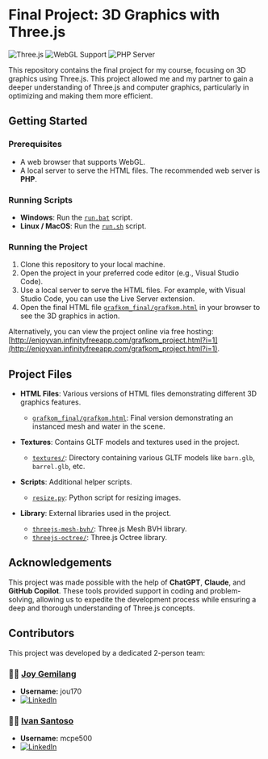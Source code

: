 # Final Project: 3D Graphics with Three.js

![Three.js](https://img.shields.io/badge/Three.js-000?logo=threedotjs&logoColor=fff)
![WebGL Support](https://img.shields.io/badge/WebGL-Supported-brightgreen)
![PHP Server](https://img.shields.io/badge/Server-PHP-blue)

This repository contains the final project for my course, focusing on 3D graphics using Three.js. This project allowed me and my partner to gain a deeper understanding of Three.js and computer graphics, particularly in optimizing and making them more efficient.

## Getting Started

### Prerequisites

- A web browser that supports WebGL.
- A local server to serve the HTML files. The recommended web server is **PHP**.

### Running Scripts

- **Windows**: Run the [`run.bat`](run.bat) script.
- **Linux / MacOS**: Run the [`run.sh`](run.sh) script.

### Running the Project

1. Clone this repository to your local machine.
2. Open the project in your preferred code editor (e.g., Visual Studio Code).
3. Use a local server to serve the HTML files. For example, with Visual Studio Code, you can use the Live Server extension.
4. Open the final HTML file [`grafkom_final/grafkom.html`](grafkom_final/grafkom.html) in your browser to see the 3D graphics in action.

Alternatively, you can view the project online via free hosting:
[http://enjoyvan.infinityfreeapp.com/grafkom_project.html?i=1](http://enjoyvan.infinityfreeapp.com/grafkom_project.html?i=1).

## Project Files

- **HTML Files**: Various versions of HTML files demonstrating different 3D graphics features.
  - [`grafkom_final/grafkom.html`](grafkom_final/grafkom.html): Final version demonstrating an instanced mesh and water in the scene.

- **Textures**: Contains GLTF models and textures used in the project.
  - [`textures/`](textures/): Directory containing various GLTF models like `barn.glb`, `barrel.glb`, etc.

- **Scripts**: Additional helper scripts.
  - [`resize.py`](image/resize/resize.py): Python script for resizing images.

- **Library**: External libraries used in the project.
  - [`threejs-mesh-bvh/`](library/threejs-mesh-bvh/): Three.js Mesh BVH library.
  - [`threejs-octree/`](library/threejs-octree/): Three.js Octree library.

## Acknowledgements

This project was made possible with the help of **ChatGPT**, **Claude**, and **GitHub Copilot**. These tools provided support in coding and problem-solving, allowing us to expedite the development process while ensuring a deep and thorough understanding of Three.js concepts.

## Contributors

This project was developed by a dedicated 2-person team:

### 👩‍💻 [Joy Gemilang](https://www.linkedin.com/in/joy-gemilang-b6765830a/)
- **Username:** jou170
- [![LinkedIn](https://img.shields.io/badge/LinkedIn-0077B5?style=for-the-badge&logo=linkedin&logoColor=white)](https://www.linkedin.com/in/joy-gemilang-b6765830a/)

### 👨‍💻 [Ivan Santoso](https://www.linkedin.com/in/ivan-santoso-53bb27223/)
- **Username:** mcpe500
- [![LinkedIn](https://img.shields.io/badge/LinkedIn-0077B5?style=for-the-badge&logo=linkedin&logoColor=white)](https://www.linkedin.com/in/ivan-santoso-53bb27223/)
